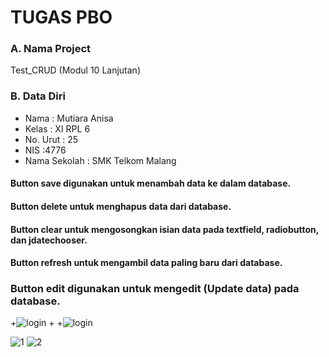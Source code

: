 # TUGAS PBO
### A. Nama Project 
Test_CRUD (Modul 10 Lanjutan)

### B. Data Diri
- Nama          : Mutiara Anisa
- Kelas         : XI RPL 6
- No. Urut      : 25
- NIS           :4776
- Nama Sekolah  : SMK Telkom Malang


#### Button save digunakan untuk menambah data ke dalam database.


#### Button delete untuk menghapus data dari database.

#### Button clear untuk mengosongkan isian data pada textfield, radiobutton, dan jdatechooser.

#### Button refresh untuk mengambil data paling baru dari database.

### Button edit digunakan untuk mengedit (Update data) pada database.

 +![login](https://s4.postimg.org/kn30sl0j1/pbo11.jpg)
 +
 +![login](https://s21.postimg.org/jqclw4n53/pbo12.jpg)
 
![1](https://cloud.githubusercontent.com/assets/22170430/23927131/9f764482-094a-11e7-8deb-0b6012a6b73f.PNG)
![2](https://cloud.githubusercontent.com/assets/22170430/23927130/9f731974-094a-11e7-913b-8ba1ebd1e628.PNG)

